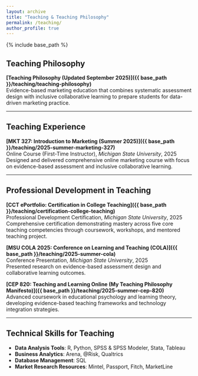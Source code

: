 ```yaml
---
layout: archive
title: "Teaching & Teaching Philosophy"
permalink: /teaching/
author_profile: true
---
```


{% include base_path %}

## Teaching Philosophy

**[Teaching Philosophy (Updated September 2025)]({{ base_path }}/teaching/teaching-philosophy)**  
Evidence-based marketing education that combines systematic assessment design with inclusive collaborative learning to prepare students for data-driven marketing practice.

---

## Teaching Experience

**[MKT 327: Introduction to Marketing (Summer 2025)]({{ base_path }}/teaching/2025-summer-marketing-327)**  
Online Course (First-Time Instructor), *Michigan State University*, 2025  
Designed and delivered comprehensive online marketing course with focus on evidence-based assessment and inclusive collaborative learning.

---

## Professional Development in Teaching

**[CCT ePortfolio: Certification in College Teaching]({{ base_path }}/teaching/certification-college-teaching)**  
Professional Development Certification, *Michigan State University*, 2025  
Comprehensive certification demonstrating mastery across five core teaching competencies through coursework, workshops, and mentored teaching project.

**[MSU COLA 2025: Conference on Learning and Teaching (COLA)]({{ base_path }}/teaching/2025-summer-cola)**  
Conference Presentation, *Michigan State University*, 2025  
Presented research on evidence-based assessment design and collaborative learning outcomes.

**[CEP 820: Teaching and Learning Online (My Teaching Philosophy Manifesto)]({{ base_path }}/teaching/2025-summer-cep-820)**  
Advanced coursework in educational psychology and learning theory, developing evidence-based teaching frameworks and technology integration strategies.

---

## Technical Skills for Teaching

* **Data Analysis Tools**: R, Python, SPSS & SPSS Modeler, Stata, Tableau
* **Business Analytics**: Arena, @Risk, Qualtrics
* **Database Management**: SQL
* **Market Research Resources**: Mintel, Passport, Fitch, MarketLine